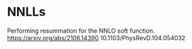 # NNLLs
Performing resummation for the NNLO soft function. 
https://arxiv.org/abs/2106.14390
10.1103/PhysRevD.104.054032
